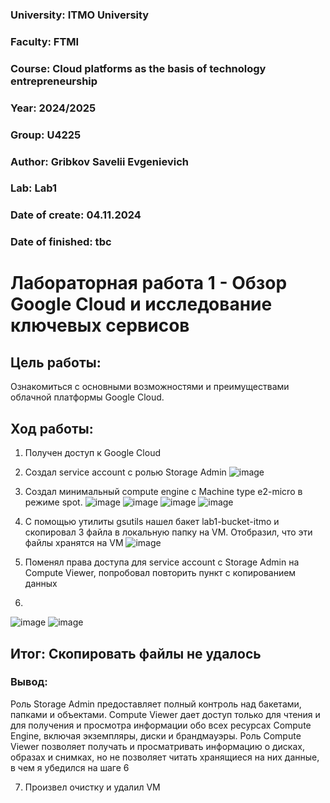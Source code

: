 ### University: ITMO University
### Faculty: FTMI
### Course: Cloud platforms as the basis of technology entrepreneurship
### Year: 2024/2025
### Group: U4225
### Author: Gribkov Savelii Evgenievich
### Lab: Lab1
### Date of create: 04.11.2024
### Date of finished: tbc

# Лабораторная работа 1 - Обзор Google Cloud и исследование ключевых сервисов

## Цель работы: 
Ознакомиться с основными возможностями и преимуществами облачной платформы Google Cloud.
## Ход работы:
1) Получен доступ к Google Cloud
2) Создал service account с ролью Storage Admin
![image](https://github.com/user-attachments/assets/b918c219-be05-4602-86f2-c9a213278d43)

3) Создал минимальный compute engine с Machine type e2-micro в режиме spot.
![image](https://github.com/user-attachments/assets/2e88915f-ab4e-4115-b908-5517919891ee)
![image](https://github.com/user-attachments/assets/73fd0639-1418-4bb4-a789-7edb5d6ff78f)
![image](https://github.com/user-attachments/assets/d96dbd4a-6101-4f52-a242-5ff081ecd062)
![image](https://github.com/user-attachments/assets/cbaba5ca-94e0-4ee2-9e96-842d1749b527)

5) С помощью утилиты gsutils нашел бакет lab1-bucket-itmo и скопировал 3 файла в локальную папку на VM. Отобразил, что эти файлы хранятся на VM
![image](https://github.com/user-attachments/assets/a769506c-4c49-4276-994e-e9bd226e0ce4)

6) Поменял права доступа для service account с Storage Admin на Compute Viewer, попробовал повторить пункт с копированием данных
7) 
![image](https://github.com/user-attachments/assets/03e5ab23-203a-4ff7-a225-b0fd1231b9cb)
![image](https://github.com/user-attachments/assets/3feca786-9757-4546-ad9e-d853ee75c721)
## Итог: Скопировать файлы не удалось
### Вывод:
Роль Storage Admin предоставляет полный контроль над бакетами, папками и объектами. Compute Viewer дает доступ только для чтения и для получения и просмотра информации обо всех ресурсах Compute Engine, включая экземпляры, диски и брандмауэры. Роль Compute Viewer позволяет получать и просматривать информацию о дисках, образах и снимках, но не позволяет читать хранящиеся на них данные, в чем я убедился на шаге 6

7) Произвел очистку и удалил VM
